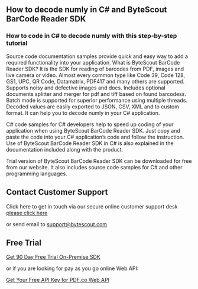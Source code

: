 ## How to decode numly in C# and ByteScout BarCode Reader SDK

### How to code in C# to decode numly with this step-by-step tutorial

Source code documentation samples provide quick and easy way to add a required functionality into your application. What is ByteScout BarCode Reader SDK? It is the SDK for reading of barcodes from PDF, images and live camera or video. Almost every common type like Code 39, Code 128, GS1, UPC, QR Code, Datamatrix, PDF417 and many others are supported. Supports noisy and defective images and docs. Includes optional documents splitter and merger for pdf and tiff based on found barcodess. Batch mode is supported for superior performance using multiple threads. Decoded values are easily exported to JSON, CSV, XML and to custom format. It can help you to decode numly in your C# application.

C# code samples for C# developers help to speed up coding of your application when using ByteScout BarCode Reader SDK. Just copy and paste the code into your C# application’s code and follow the instruction. Use of ByteScout BarCode Reader SDK in C# is also explained in the documentation included along with the product.

Trial version of ByteScout BarCode Reader SDK can be downloaded for free from our website. It also includes source code samples for C# and other programming languages.

## Contact Customer Support

Click here to get in touch via our secure online customer support desk [please click here](https://bytescout.zendesk.com/hc/en-us/requests/new?subject=ByteScout%20BarCode%20Reader%20SDK%20Question)

or send email to [support@bytescout.com](mailto:support@bytescout.com?subject=ByteScout%20BarCode%20Reader%20SDK%20Question) 

## Free Trial

[Get 90 Day Free Trial On-Premise SDK](https://bytescout.com/download/web-installer?utm_source=github-readme)

or if you are looking for pay as you go online Web API:

[Get Your Free API Key for PDF.co Web API](https://pdf.co/documentation/api?utm_source=github-readme)